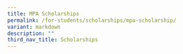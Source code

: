 ```yaml
---
title: MPA Scholarships
permalink: /for-students/scholarships/mpa-scholarship/
variant: markdown
description: ""
third_nav_title: Scholarships
---
```

